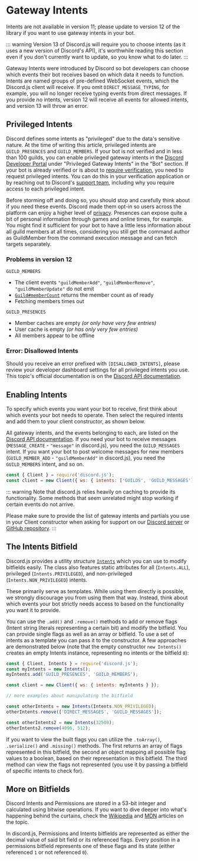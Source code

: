 # Gateway Intents

<branch version="11.x">

Intents are not available in version 11; please update to version 12 of the library if you want to use gateway intents in your bot.

</branch>
<branch version="12.x">

::: warning
Version 13 of Discord.js will require you to choose intents (as it uses a new version of Discord's API), it's worthwhile reading this section even if you don't currently want to update, so you know what to do later.
:::

Gateway Intents were introduced by Discord so bot developers can choose which events their bot receives based on which data it needs to function. Intents are named groups of pre-defined WebSocket events, which the Discord.js client will receive. If you omit `DIRECT_MESSAGE_TYPING`, for example, you will no longer receive typing events from direct messages. If you provide no intents, version 12 will receive all events for allowed intents, and version 13 will throw an error.

## Privileged Intents

Discord defines some intents as "privileged" due to the data's sensitive nature. At the time of writing this article, privileged intents are `GUILD_PRESENCES` and `GUILD_MEMBERS`. If your bot is not verified and in less than 100 guilds, you can enable privileged gateway intents in the [Discord Developer Portal](https://discord.com/developers/applications) under "Privileged Gateway Intents" in the "Bot" section. If your bot is already verified or is about to [require verification](https://support.discord.com/hc/en-us/articles/360040720412), you need to request privileged intents. You can do this in your verification application or by reaching out to Discord's [support team](https://dis.gd/contact), including why you require access to each privileged intent.

Before storming off and doing so, you should stop and carefully think about if you need these events. Discord made them opt-in so users across the platform can enjoy a higher level of [privacy](https://en.wikipedia.org/wiki/Privacy_by_design). Presences can expose quite a bit of personal information through games and online times, for example. You might find it sufficient for your bot to have a little less information about all guild members at all times, considering you still get the command author as GuildMember from the command execution message and can fetch targets separately.

### Problems in version 12

`GUILD_MEMBERS`
- The client events `"guildMemberAdd"`, `"guildMemberRemove"`, `"guildMemberUpdate"` do not emit
- [`Guild#memberCount`](https://discord.js.org/#/docs/main/stable/class/Guild?scrollTo=memberCount) returns the member count as of ready
- Fetching members times out

`GUILD_PRESENCES`
- Member caches are empty *(or only have very few entries)*
- User cache is empty *(or has only very few entries)*
- All members appear to be offline

### Error: Disallowed Intents

Should you receive an error prefixed with `[DISALLOWED_INTENTS]`, please review your developer dashboard settings for all privileged intents you use. This topic's official documentation is on the [Discord API documentation](https://discord.com/developers/docs/topics/gateway#privileged-intents).

## Enabling Intents

To specify which events you want your bot to receive, first think about which events your bot needs to operate. Then select the required intents and add them to your client constructor, as shown below.

All gateway intents, and the events belonging to each, are listed on the [Discord API documentation](https://discord.com/developers/docs/topics/gateway#list-of-intents). If you need your bot to receive messages (`MESSAGE_CREATE` - `"message"` in discord.js), you need the `GUILD_MESSAGES` intent. If you want your bot to post welcome messages for new members (`GUILD_MEMBER_ADD` - `"guildMemberAdd"` in discord.js), you need the `GUILD_MEMBERS` intent, and so on.

```js
const { Client } = require('discord.js');
const client = new Client({ ws: { intents: ['GUILDS', 'GUILD_MESSAGES'] } });
```

::: warning
Note that discord.js relies heavily on caching to provide its functionality. Some methods that seem unrelated might stop working if certain events do not arrive.

Please make sure to provide the list of gateway intents and partials you use in your Client constructor when asking for support on our [Discord server](https://discord.gg/bRCvFy9) or [GitHub repository](https://github.com/discordjs/discord.js).
:::

## The Intents Bitfield

Discord.js provides a utility structure [`Intents`](https://discord.js.org/#/docs/main/stable/class/Intents) which you can use to modify bitfields easily. The class also features static attributes for all (`Intents.ALL`), privileged (`Intents.PRIVILEGED`), and non-privileged (`Intents.NON_PRIVILEGED`) intents.

These primarily serve as templates. While using them directly is possible, we strongly discourage you from using them that way. Instead, think about which events your bot strictly needs access to based on the functionality you want it to provide.

You can use the `.add()` and `.remove()` methods to add or remove flags (Intent string literals representing a certain bit) and modify the bitfield. You can provide single flags as well as an array or bitfield. To use a set of intents as a template you can pass it to the constructor. A few approaches are demonstrated below (note that the empty constructor `new Intents()` creates an empty Intents instance, representing no intents or the bitfield `0`):

```js
const { Client, Intents } = require('discord.js');
const myIntents = new Intents();
myIntents.add('GUILD_PRESENCES', 'GUILD_MEMBERS');

const client = new Client({ ws: { intents: myIntents } });

// more examples about manipulating the bitfield

const otherIntents = new Intents(Intents.NON_PRIVILEGED);
otherIntents.remove(['DIRECT_MESSAGES', 'GUILD_MESSAGES']);

const otherIntents2 = new Intents(32509);
otherIntents2.remove(4096, 512);
```

If you want to view the built flags you can utilize the `.toArray()`, `.serialize()` and `.missing()` methods. The first returns an array of flags represented in this bitfield, the second an object mapping all possible flag values to a boolean, based on their representation in this bitfield. The third method can view the flags not represented (you use it by passing a bitfield of specific intents to check for).

## More on Bitfields

Discord Intents and Permissions are stored in a 53-bit integer and calculated using bitwise operations. If you want to dive deeper into what's happening behind the curtains, check the [Wikipedia](https://en.wikipedia.org/wiki/Bit_field) and [MDN](https://developer.mozilla.org/en-US/docs/Web/JavaScript/Reference/Operators/Bitwise_Operators) articles on the topic.

In discord.js, Permissions and Intents bitfields are represented as either the decimal value of said bit field or its referenced flags. Every position in a permissions bitfield represents one of these flags and its state (either referenced `1` or not referenced `0`).

</branch>
